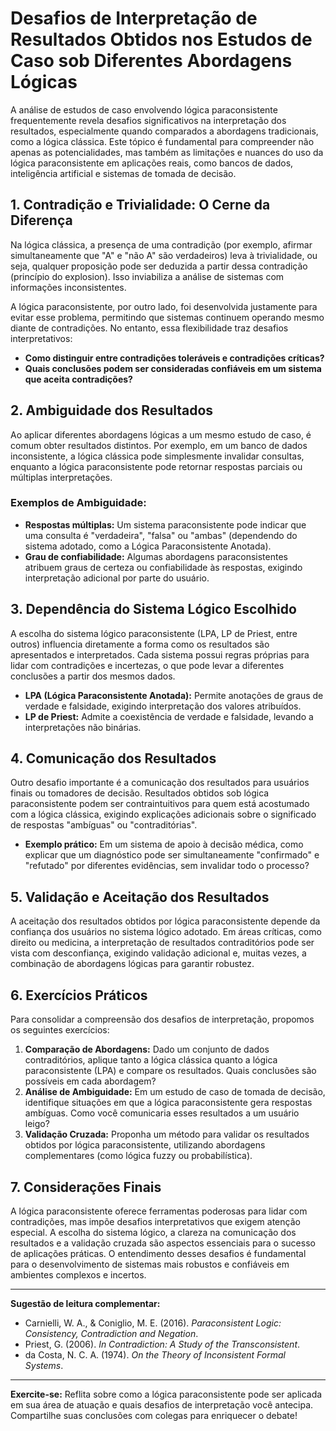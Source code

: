 # Desafios de Interpretação de Resultados Obtidos nos Estudos de Caso sob Diferentes Abordagens Lógicas

A análise de estudos de caso envolvendo lógica paraconsistente frequentemente revela desafios significativos na interpretação dos resultados, especialmente quando comparados a abordagens tradicionais, como a lógica clássica. Este tópico é fundamental para compreender não apenas as potencialidades, mas também as limitações e nuances do uso da lógica paraconsistente em aplicações reais, como bancos de dados, inteligência artificial e sistemas de tomada de decisão.

## 1. Contradição e Trivialidade: O Cerne da Diferença

Na lógica clássica, a presença de uma contradição (por exemplo, afirmar simultaneamente que "A" e "não A" são verdadeiros) leva à trivialidade, ou seja, qualquer proposição pode ser deduzida a partir dessa contradição (princípio do explosion). Isso inviabiliza a análise de sistemas com informações inconsistentes.

A lógica paraconsistente, por outro lado, foi desenvolvida justamente para evitar esse problema, permitindo que sistemas continuem operando mesmo diante de contradições. No entanto, essa flexibilidade traz desafios interpretativos:

- **Como distinguir entre contradições toleráveis e contradições críticas?**
- **Quais conclusões podem ser consideradas confiáveis em um sistema que aceita contradições?**

## 2. Ambiguidade dos Resultados

Ao aplicar diferentes abordagens lógicas a um mesmo estudo de caso, é comum obter resultados distintos. Por exemplo, em um banco de dados inconsistente, a lógica clássica pode simplesmente invalidar consultas, enquanto a lógica paraconsistente pode retornar respostas parciais ou múltiplas interpretações.

### Exemplos de Ambiguidade:

- **Respostas múltiplas:** Um sistema paraconsistente pode indicar que uma consulta é "verdadeira", "falsa" ou "ambas" (dependendo do sistema adotado, como a Lógica Paraconsistente Anotada).
- **Grau de confiabilidade:** Algumas abordagens paraconsistentes atribuem graus de certeza ou confiabilidade às respostas, exigindo interpretação adicional por parte do usuário.

## 3. Dependência do Sistema Lógico Escolhido

A escolha do sistema lógico paraconsistente (LPA, LP de Priest, entre outros) influencia diretamente a forma como os resultados são apresentados e interpretados. Cada sistema possui regras próprias para lidar com contradições e incertezas, o que pode levar a diferentes conclusões a partir dos mesmos dados.

- **LPA (Lógica Paraconsistente Anotada):** Permite anotações de graus de verdade e falsidade, exigindo interpretação dos valores atribuídos.
- **LP de Priest:** Admite a coexistência de verdade e falsidade, levando a interpretações não binárias.

## 4. Comunicação dos Resultados

Outro desafio importante é a comunicação dos resultados para usuários finais ou tomadores de decisão. Resultados obtidos sob lógica paraconsistente podem ser contraintuitivos para quem está acostumado com a lógica clássica, exigindo explicações adicionais sobre o significado de respostas "ambíguas" ou "contraditórias".

- **Exemplo prático:** Em um sistema de apoio à decisão médica, como explicar que um diagnóstico pode ser simultaneamente "confirmado" e "refutado" por diferentes evidências, sem invalidar todo o processo?

## 5. Validação e Aceitação dos Resultados

A aceitação dos resultados obtidos por lógica paraconsistente depende da confiança dos usuários no sistema lógico adotado. Em áreas críticas, como direito ou medicina, a interpretação de resultados contraditórios pode ser vista com desconfiança, exigindo validação adicional e, muitas vezes, a combinação de abordagens lógicas para garantir robustez.

## 6. Exercícios Práticos

Para consolidar a compreensão dos desafios de interpretação, propomos os seguintes exercícios:

1. **Comparação de Abordagens:** Dado um conjunto de dados contraditórios, aplique tanto a lógica clássica quanto a lógica paraconsistente (LPA) e compare os resultados. Quais conclusões são possíveis em cada abordagem?
2. **Análise de Ambiguidade:** Em um estudo de caso de tomada de decisão, identifique situações em que a lógica paraconsistente gera respostas ambíguas. Como você comunicaria esses resultados a um usuário leigo?
3. **Validação Cruzada:** Proponha um método para validar os resultados obtidos por lógica paraconsistente, utilizando abordagens complementares (como lógica fuzzy ou probabilística).

## 7. Considerações Finais

A lógica paraconsistente oferece ferramentas poderosas para lidar com contradições, mas impõe desafios interpretativos que exigem atenção especial. A escolha do sistema lógico, a clareza na comunicação dos resultados e a validação cruzada são aspectos essenciais para o sucesso de aplicações práticas. O entendimento desses desafios é fundamental para o desenvolvimento de sistemas mais robustos e confiáveis em ambientes complexos e incertos.

___

**Sugestão de leitura complementar:**  
- Carnielli, W. A., & Coniglio, M. E. (2016). *Paraconsistent Logic: Consistency, Contradiction and Negation*.  
- Priest, G. (2006). *In Contradiction: A Study of the Transconsistent*.  
- da Costa, N. C. A. (1974). *On the Theory of Inconsistent Formal Systems*.

___

**Exercite-se:** Reflita sobre como a lógica paraconsistente pode ser aplicada em sua área de atuação e quais desafios de interpretação você antecipa. Compartilhe suas conclusões com colegas para enriquecer o debate!